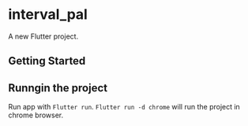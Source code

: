 # interval_pal

A new Flutter project.

## Getting Started


## Runngin the project

Run app with `Flutter run`. `Flutter run -d chrome` will run the project in chrome browser.

